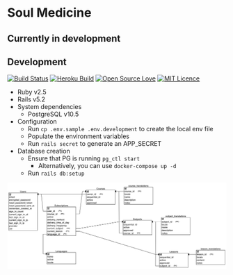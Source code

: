 # Soul Medicine

## Currently in development

## Development

[![Build Status](https://travis-ci.org/chaynHQ/soulmedicine.svg?branch=development)](https://travis-ci.org/chaynHQ/soulmedicine)
[![Heroku Build](https://heroku-badge.herokuapp.com/?app=project-sm&style=flat)](https://project-sm.herokuapp.com/)
[![Open Source Love](https://badges.frapsoft.com/os/v2/open-source.png?v=103)](https://github.com/chaynHQ/soulmedicine)
[![MIT Licence](https://badges.frapsoft.com/os/mit/mit.png?v=103)](https://opensource.org/licenses/mit-license.php)

* Ruby v2.5
* Rails v5.2
* System dependencies
  * PostgreSQL v10.5
* Configuration
  * Run `cp .env.sample .env.development` to create the local env file
  * Populate the environment variables
  * Run `rails secret` to generate an APP_SECRET
* Database creation
  * Ensure that PG is running `pg_ctl start`
    * Alternatively, you can use `docker-compose up -d`
  * Run `rails db:setup`
<!-- TODO: Add more details
* How to run the test suite

* Services (job queues, cache servers, search engines, etc.)

* Deployment instructions

* ... -->

![](docs/erd-diagram.png)
